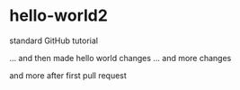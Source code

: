 # hello-world2
standard GitHub tutorial

... and then made hello world changes
... and more changes

and more after first pull request

